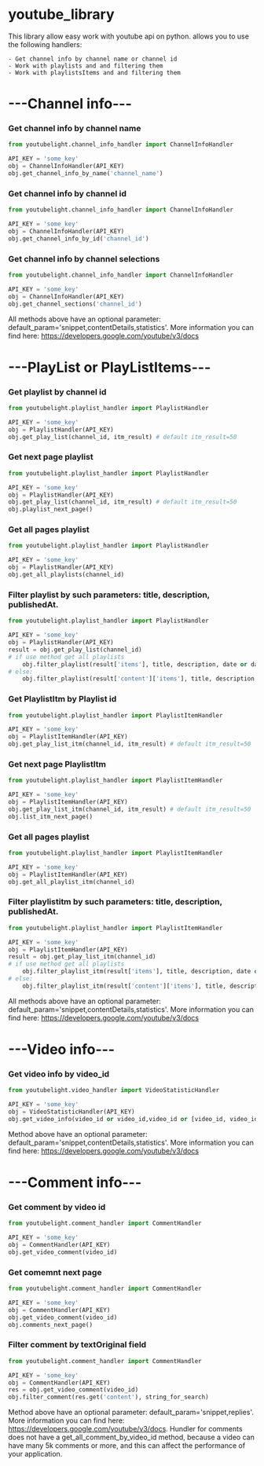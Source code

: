 # youtube_library

This library allow easy work with youtube api on python. allows you to use the following handlers:
    
    - Get channel info by channel name or channel id
    - Work with playlists and and filtering them
    - Work with playlistsItems and and filtering them
    
# ---Channel info---
### Get channel info by channel name

```python
from youtubelight.channel_info_handler import СhannelInfoHandler

API_KEY = 'some_key'
obj = СhannelInfoHandler(API_KEY)
obj.get_channel_info_by_name('channel_name')
```

### Get channel info by channel id

```python
from youtubelight.channel_info_handler import СhannelInfoHandler

API_KEY = 'some_key'
obj = СhannelInfoHandler(API_KEY)
obj.get_channel_info_by_id('channel_id')
```

### Get channel info by channel selections

```python
from youtubelight.channel_info_handler import СhannelInfoHandler

API_KEY = 'some_key'
obj = СhannelInfoHandler(API_KEY)
obj.get_channel_sections('channel_id')
```

All methods above have an optional parameter: default_param='snippet,contentDetails,statistics'. More information you can find here: https://developers.google.com/youtube/v3/docs

# ---PlayList or PlayListItems--- 

### Get playlist by channel id

```python
from youtubelight.playlist_handler import PlaylistHandler

API_KEY = 'some_key'
obj = PlaylistHandler(API_KEY)
obj.get_play_list(channel_id, itm_result) # default itm_result=50
```

### Get next page playlist
```python
from youtubelight.playlist_handler import PlaylistHandler

API_KEY = 'some_key'
obj = PlaylistHandler(API_KEY)
obj.get_play_list(channel_id, itm_result) # default itm_result=50
obj.playlist_next_page()
```

### Get all pages playlist
```python
from youtubelight.playlist_handler import PlaylistHandler

API_KEY = 'some_key'
obj = PlaylistHandler(API_KEY)
obj.get_all_playlists(channel_id)
```

### Filter playlist by such parameters: title, description, publishedAt.
```python
from youtubelight.playlist_handler import PlaylistHandler

API_KEY = 'some_key'
obj = PlaylistHandler(API_KEY)
result = obj.get_play_list(channel_id)
# if use method get all playlists
    obj.filter_playlist(result['items'], title, description, date or date_lt or date_lte or date_gt or date_gte)
# else:
    obj.filter_playlist(result['content']['items'], title, description, date or date_lt or date_lte or date_gt or date_gte) # title, description, date optional parameters. Date must by date obj with tz.
```

### Get PlaylistItm by Playlist id

```python
from youtubelight.playlist_handler import PlaylistItemHandler

API_KEY = 'some_key'    
obj = PlaylistItemHandler(API_KEY)
obj.get_play_list_itm(channel_id, itm_result) # default itm_result=50
```

### Get next page PlaylistItm
```python
from youtubelight.playlist_handler import PlaylistItemHandler

API_KEY = 'some_key'
obj = PlaylistItemHandler(API_KEY)
obj.get_play_list_itm(channel_id, itm_result) # default itm_result=50
obj.list_itm_next_page()
```

### Get all pages playlist
```python
from youtubelight.playlist_handler import PlaylistItemHandler

API_KEY = 'some_key'
obj = PlaylistItemHandler(API_KEY)
obj.get_all_playlist_itm(channel_id)
```

### Filter playlistitm by such parameters: title, description, publishedAt.
```python
from youtubelight.playlist_handler import PlaylistItemHandler

API_KEY = 'some_key'
obj = PlaylistItemHandler(API_KEY)
result = obj.get_play_list_itm(channel_id)
# if use method get all playlists
    obj.filter_playlist_itm(result['items'], title, description, date or date_lt or date_lte or date_gt or date_gte)
# else:
    obj.filter_playlist_itm(result['content']['items'], title, description, date or date_lt or date_lte or date_gt or date_gte) # title, description, date optional parameters. Date must by date obj with tz.
```

All methods above have an optional parameter: default_param='snippet,contentDetails,statistics'. More information you can find here: https://developers.google.com/youtube/v3/docs

# ---Video info---

### Get video info by video_id
```python
from youtubelight.video_handler import VideoStatisticHandler

API_KEY = 'some_key'
obj = VideoStatisticHandler(API_KEY)
obj.get_video_info(video_id or video_id,video_id or [video_id, video_id])
```
Method above have an optional parameter: default_param='snippet,contentDetails,statistics'. More information you can find here: https://developers.google.com/youtube/v3/docs

# ---Comment info---

### Get comment by video id
```python
from youtubelight.comment_handler import CommentHandler

API_KEY = 'some_key'
obj = CommentHandler(API_KEY)
obj.get_video_comment(video_id)
```
### Get comemnt next page
```python
from youtubelight.comment_handler import CommentHandler

API_KEY = 'some_key'
obj = CommentHandler(API_KEY)
obj.get_video_comment(video_id)
obj.comments_next_page()
```

### Filter comment by textOriginal field
```python
from youtubelight.comment_handler import CommentHandler

API_KEY = 'some_key'
obj = CommentHandler(API_KEY)
res = obj.get_video_comment(video_id)
obj.filter_comment(res.get('content'), string_for_search)
```

Method above have an optional parameter: default_param='snippet,replies'. More information you can find here: https://developers.google.com/youtube/v3/docs.
Hundler for comments does not have a get_all_comment_by_video_id method, because a video can have many 5k comments or more, and this can affect the performance of your application.